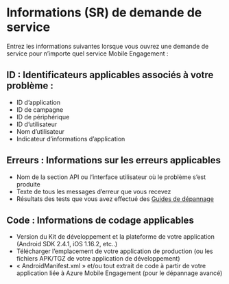 <properties 
   pageTitle="Azure Engagement Mobile Guide - informations de demande de Service de dépannage" 
   description="Informations de demande de service requises par l’équipe de Support pour la résolution des problèmes d’Azure Mobile Engagement" 
   services="mobile-engagement" 
   documentationCenter="" 
   authors="piyushjo" 
   manager="dwrede" 
   editor=""/>

<tags
   ms.service="mobile-engagement"
   ms.devlang="na"
   ms.topic="article"
   ms.tgt_pltfrm="mobile-multiple"
   ms.workload="mobile" 
   ms.date="08/19/2016"
   ms.author="piyushjo"/>

# <a name="service-request-sr-information"></a>Informations (SR) de demande de service

Entrez les informations suivantes lorsque vous ouvrez une demande de service pour n’importe quel service Mobile Engagement :
 
## <a name="ids-applicable-identifiers-related-to-your-issue"></a>ID : Identificateurs applicables associés à votre problème :
- ID d’application
- ID de campagne
- ID de périphérique
- ID d’utilisateur
- Nom d’utilisateur
- Indicateur d’informations d’application
 
## <a name="errors-applicable-error-information"></a>Erreurs : Informations sur les erreurs applicables 
- Nom de la section API ou l’interface utilisateur où le problème s’est produite
- Texte de tous les messages d’erreur que vous recevez
- Résultats des tests que vous avez effectué des [Guides de dépannage](http://go.microsoft.com/fwlink/?LinkId=524382)

## <a name="code-applicable-coding-information"></a>Code : Informations de codage applicables 
- Version du Kit de développement et la plateforme de votre application (Android SDK 2.4.1, iOS 1.16.2, etc..)
- Télécharger l’emplacement de votre application de production (ou les fichiers APK/TGZ de votre application de développement)
- « AndroidManifest.xml » et/ou tout extrait de code à partir de votre application liée à Azure Mobile Engagement (pour le dépannage avancé)

 
